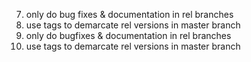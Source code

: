 7. only do bug fixes & documentation in rel branches
8. use tags to demarcate rel versions in master branch
7. only do bugfixes & documentation in rel branches
8. use tags to demarcate rel versions in master branch
